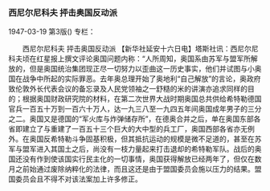 ### 西尼尔尼科夫  抨击奥国反动派

1947-03-19
第3版()
专栏：

　　西尼尔尼科夫
    抨击奥国反动派
    【新华社延安十六日电】塔斯社讯：西尼尔尼科夫顷在红星报上撰文评论奥国问题内称：“人所周知，奥国系由苏军与盟军所解放的，但是奥国统治集团现正尽一切努力以歪曲这一历史事实，他们并试图与小奥国在战争中所起的实际罪恶。去年奥总理开始了奥地利“自己解放”的言论，奥政府致伦敦外长代表会议的备忘录及人民党领袖之一舒糙的米的讲演亦追求同样的目的；根据奥国财政研究院的材料，在第二次世界大战时期奥国总共供给希特勒德国官兵一百五十万到一百六十万人，达一九三八至一九四五年间奥国成年男子的三分之二。奥国又是德国的“军火库与炸弹储存所”，在德奥合并之后，单在奥国东部各省即建立了与重建了一百五十三个巨大的大中型的兵工厂，奥国西部各省亦无例外。在奥国反希特勒斗争固基积极，但其抵抗运动的规模是微不足道的，甚至在苏军与盟军进入其国土之后，尚没有一枝力量起来打击退却的希特勒军队。战后的奥国还没有作到使该国实行民主化的一切事情，奥国获得解放已经两年了，但仅在数月之前始通过废除纳粹化的法律，而且这还是由于盟国委员会施以压力的结果。盟国委员会且不得不对该法案加上许多修正。

